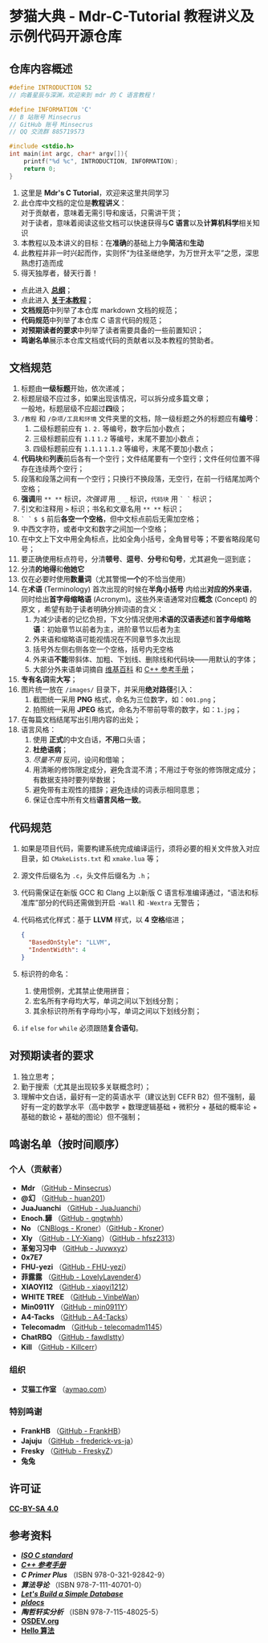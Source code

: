 # 梦猫大典 - Mdr-C-Tutorial 教程讲义及示例代码开源仓库

## 仓库内容概述

```c
#define INTRODUCTION 52
// 向着星辰与深渊，欢迎来到 mdr 的 C 语言教程！

#define INFORMATION 'C'
// B 站账号 Minsecrus
// GitHub 账号 Minsecrus
// QQ 交流群 885719573

#include <stdio.h>
int main(int argc, char* argv[]){
    printf("%d %c", INTRODUCTION, INFORMATION);
    return 0;
}
```

1. 这里是 **Mdr's C Tutorial**，欢迎来这里共同学习
2. 此仓库中文档的定位是**教程讲义**：  
   对于贡献者，意味着无需引导和废话，只需讲干货；  
   对于读者，意味着阅读这些文档可以快速获得与**C 语言**以及**计算机科学**相关知识
3. 本教程以及本讲义的目标：在**准确**的基础上力争**简洁**和**生动**
4. 此教程并非一时兴起而作，实则怀“为往圣继绝学，为万世开太平”之愿，深思熟虑打造而成
5. 得天独厚者，替天行善！

- 点此进入 [**总纲**](/docs/教程/正文/总纲.md)；
- 点此进入 [**关于本教程**](/About.md)；
- **文档规范**中列举了本仓库 markdown 文档的规范；
- **代码规范**中列举了本仓库 C 语言代码的规范；
- **对预期读者的要求**中列举了读者需要具备的一些前置知识；
- **鸣谢名单**展示本仓库文档或代码的贡献者以及本教程的赞助者。

## 文档规范

1. 标题由**一级标题**开始，依次递减；
2. 标题层级不应过多，如果出现该情况，可以拆分成多篇文章；  
   一般地，标题层级不应超过**四**级；
3. `/教程` 和 `/杂项/工具和环境` 文件夹里的文档，除一级标题之外的标题应有**编号**：
    1. 二级标题前应有 `1.` `2.` 等编号，数字后加小数点；
    2. 三级标题前应有 `1.1` `1.2` 等编号，末尾不要加小数点；
    3. 四级标题前应有 `1.1.1` `1.1.2` 等编号，末尾不要加小数点；
4. **代码块**和**列表**前后各有一个空行；文件结尾要有一个空行；文件任何位置不得存在连续两个空行；
5. 段落和段落之间有一个空行；只换行不换段落，无空行，在前一行结尾加两个空格；
6. **强调**用 `** **` 标识，_次强调_ 用 `_ _` 标识，`代码块` 用 `` ` ` `` 标识；
7. 引文和注释用 `>` 标识；书名和文章名用 `** **` 标识；
8. `` ` ` `` `$ $` 前后**各空一个空格**，但中文标点前后无需加空格；
9. 中西文字符，或者中文和数字之间加一个空格；
10. 在中文上下文中用全角标点，比如全角小括号，全角冒号等；不要省略段尾句号；
11. 要正确使用标点符号，分清**顿号**、**逗号**、**分号**和**句号**，尤其避免一逗到底；
12. 分清**的地得**和**他她它**
13. 仅在必要时使用**数量词**（尤其警惕**一个**的不恰当使用）
14. 在**术语** (Terminology) 首次出现的时候在**半角小括号** 内给出**对应的外来语**，同时给出**首字母缩略语** (Acronym)。这些外来语通常对应**概念** (Concept) 的原文 ，希望有助于读者明确分辨词语的含义：
    1. 为减少读者的记忆负担，下文分情况使用**术语的汉语表述**和**首字母缩略语**：初始章节以前者为主，进阶章节以后者为主
    2. 外来语和缩略语可能视情况在不同章节多次出现
    3. 括号外左侧右侧各空一个空格，括号内无空格
    4. 外来语**不能**带斜体、加粗、下划线、删除线和代码块——用默认的字体；
    5. 大部分外来语单词摘自 [维基百科](https://zh.wikipedia.org) 和 [C++ 参考手册](https://en.cppreference.com/)；
15. **专有名词**需**大写**；
16. 图片统一放在 `/images/` 目录下，并采用**绝对路径**引入：
    1. 截图统一采用 **PNG** 格式，命名为三位数字，如：`001.png`；
    2. 拍照统一采用 **JPEG** 格式，命名为不带前导零的数字，如：`1.jpg`；
17. 在每篇文档结尾写出引用内容的出处；
18. 语言风格：
    1. 使用 **正式**的中文白话，**不用**口头语；
    2. **杜绝语病**；
    3. _尽量不用_ 反问，设问和借喻；
    4. 用清晰的修饰限定成分，避免含混不清；不用过于夸张的修饰限定成分；有数据支持时要列举数据；
    5. 避免带有主观性的措辞；避免连续的词表示相同意思；
    6. 保证仓库中所有文档**语言风格一致**。

## 代码规范

1. 如果是项目代码，需要构建系统完成编译运行，须将必要的相关文件放入对应目录，如 `CMakeLists.txt` 和 `xmake.lua` 等；
2. 源文件后缀名为 `.c`，头文件后缀名为 `.h`；
3. 代码需保证在新版 GCC 和 Clang 上以新版 C 语言标准编译通过，“语法和标准库”部分的代码还需做到开启 `-Wall` 和 `-Wextra` 无警告；
4. 代码格式化样式：基于 **LLVM** 样式，以 **4 空格**缩进；

   ```json
   {
     "BasedOnStyle": "LLVM",
     "IndentWidth": 4
   }
   ```

5. 标识符的命名：
    1. 使用惯例，尤其禁止使用拼音；
    2. 宏名所有字母均大写，单词之间以下划线分割；
    3. 其余标识符所有字母均小写，单词之间以下划线分割；
6. `if` `else` `for` `while` 必须跟随**复合语句**。

## 对预期读者的要求

1. 独立思考；
2. 勤于搜索（尤其是出现较多关联概念时）；
3. 理解中文白话，最好有一定的英语水平（建议达到 CEFR B2）但不强制，最好有一定的数学水平（高中数学 + 数理逻辑基础 + 微积分 + 基础的概率论 + 基础的数论 + 基础的图论）但不强制；

## 鸣谢名单（按时间顺序）

### 个人（贡献者）

- **Mdr** （[GitHub - Minsecrus](https://github.com/Minsecrus)）
- **@幻** （[GitHub - huan201](https://github.com/huan201)）
- **JuaJuanchi** （[GitHub - JuaJuanchi](https://github.com/Jua-Juanchi)）
- **Enoch.驊** （[GitHub - gngtwhh](https://github.com/gngtwhh)）
- **No** （[CNBlogs - Kroner](https://www.cnblogs.com/Kroner)）（[GitHub - Kroner](https://github.com/Kroner)）
- **Xly** （[GitHub - LY-Xiang](https://github.com/LY-Xiang)）（[GitHub - hfsz2313](https://github.com/hfsz2313)）
- **革匊习习中** （[GitHub - Juvwxyz](https://github.com/Juvwxyz)）
- **0x7E7**
- **FHU-yezi** （[GitHub - FHU-yezi](https://github.com/FHU-yezi)）
- **菲露露** （[GitHub - LovelyLavender4](https://github.com/lovelylavender4)）
- **XIAOYI12** （[GitHub - xiaoyi1212](https://github.com/xiaoyi1212)）
- **WHITE TREE** （[GitHub - VinbeWan](https://github.com/VinbeWan)）
- **Min0911Y** （[GitHub - min0911Y](https://github.com/min0911Y)）
- **A4-Tacks** （[GitHub - A4-Tacks](https://github.com/A4-Tacks)）
- **Telecomadm** （[GitHub - telecomadm1145](https://github.com/telecomadm1145)）
- **ChatRBQ** （[GitHub - fawdlstty](https://github.com/fawdlstty)）
- **Kill** （[GitHub - Killcerr](https://github.com/Killcerr)）

### 组织

- **艾猫工作室** （[aymao.com](https://www.aymao.com/)）

### 特别鸣谢

- **FrankHB** （[GitHub - FrankHB](https://github.com/FrankHB)）
- **Jajuju** （[GitHub - frederick-vs-ja](https://github.com/frederick-vs-ja)）
- **Fresky** （[GitHub - FreskyZ](https://github.com/FreskyZ)）
- **兔兔**

## 许可证

[**CC-BY-SA 4.0**](/LICENSE)

## 参考资料

- [**_ISO C standard_**](https://open-std.org/JTC1/SC22/WG14/)
- [**_C++ 参考手册_**](https://zh.cppreference.com/w/c/language)
- **_C Primer Plus_** （ISBN 978-0-321-92842-9）
- **_算法导论_** （ISBN 978-7-111-40701-0）
- [**_Let's Build a Simple Database_**](https://cstack.github.io/db_tutorial/)
- [**_pldocs_**](https://github.com/FrankHB/pl-docs/blob/master/zh-CN)
- **_陶哲轩实分析_** （ISBN 978-7-115-48025-5）
- [**OSDEV.org**](https://wiki.osdev.org/)
- [**Hello 算法**](https://hello-algo.com/)
